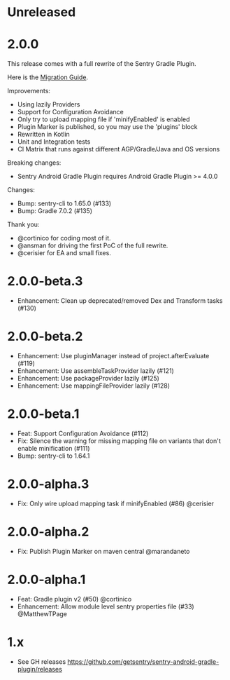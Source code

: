 # Unreleased

# 2.0.0

This release comes with a full rewrite of the Sentry Gradle Plugin.

Here is the [Migration Guide](https://docs.sentry.io/platforms/android/migration/#migrating-from-iosentrysentry-android-gradle-plugin-1x-to-iosentrysentry-android-gradle-plugin-200).

Improvements:

* Using lazily Providers
* Support for Configuration Avoidance
* Only try to upload mapping file if 'minifyEnabled' is enabled
* Plugin Marker is published, so you may use the 'plugins' block
* Rewritten in Kotlin
* Unit and Integration tests
* CI Matrix that runs against different AGP/Gradle/Java and OS versions

Breaking changes:

* Sentry Android Gradle Plugin requires Android Gradle Plugin >= 4.0.0

Changes:

* Bump: sentry-cli to 1.65.0 (#133)
* Bump: Gradle 7.0.2 (#135)

Thank you:

* @cortinico for coding most of it.
* @ansman for driving the first PoC of the full rewrite.
* @cerisier for EA and small fixes.

# 2.0.0-beta.3

* Enhancement: Clean up deprecated/removed Dex and Transform tasks (#130)

# 2.0.0-beta.2

* Enhancement: Use pluginManager instead of project.afterEvaluate (#119)
* Enhancement: Use assembleTaskProvider lazily (#121)
* Enhancement: Use packageProvider lazily (#125)
* Enhancement: Use mappingFileProvider lazily (#128)

# 2.0.0-beta.1

* Feat: Support Configuration Avoidance (#112)
* Fix: Silence the warning for missing mapping file on variants that don't enable minification (#111)
* Bump: sentry-cli to 1.64.1

# 2.0.0-alpha.3

* Fix: Only wire upload mapping task if minifyEnabled (#86) @cerisier

# 2.0.0-alpha.2

* Fix: Publish Plugin Marker on maven central @marandaneto

# 2.0.0-alpha.1

* Feat: Gradle plugin v2 (#50) @cortinico
* Enhancement: Allow module level sentry properties file (#33) @MatthewTPage

# 1.x

* See GH releases https://github.com/getsentry/sentry-android-gradle-plugin/releases

